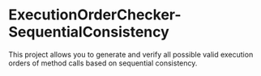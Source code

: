 # ExecutionOrderChecker-SequentialConsistency
This project allows you to generate and verify all possible valid execution orders of method calls based on sequential consistency.
